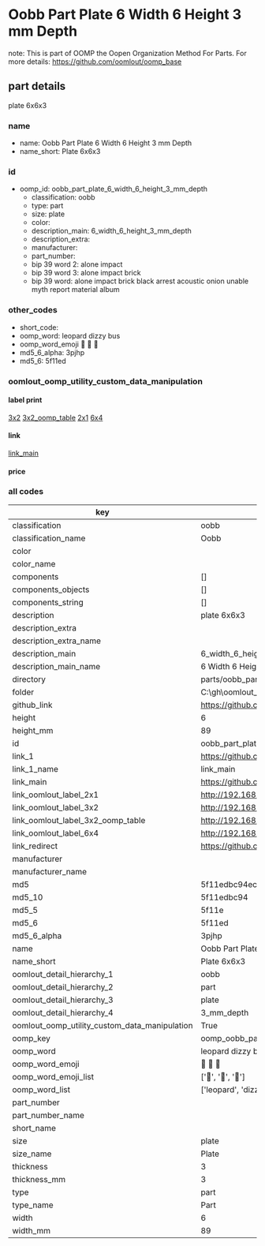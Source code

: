 # Oobb Part Plate 6 Width 6 Height 3 mm Depth  

note: This is part of OOMP the Oopen Organization Method For Parts. For more details: https://github.com/oomlout/oomp_base

##  part details
  



plate 6x6x3



### name
* name: Oobb Part Plate 6 Width 6 Height 3 mm Depth
* name_short: Plate 6x6x3 
### id
* oomp_id: oobb_part_plate_6_width_6_height_3_mm_depth
  * classification: oobb
  * type: part
  * size: plate
  * color: 
  * description_main: 6_width_6_height_3_mm_depth
  * description_extra: 
  * manufacturer: 
  * part_number: 
  * bip 39 word 2: alone impact
  * bip 39 word 3: alone impact brick
  * bip 39 word: alone impact brick black arrest acoustic onion unable myth report material album

### other_codes
* short_code: 
* oomp_word: leopard dizzy bus
* oomp_word_emoji :leopard: :dizzy: :bus:
* md5_6_alpha: 3pjhp
* md5_6: 5f11ed






### oomlout_oomp_utility_custom_data_manipulation
#### label print
[3x2](http://192.168.1.245:1112/?label=oomp%203pjhp)
[3x2_oomp_table](http://192.168.1.108:1112/?label=oomp%203pjhp)
[2x1](http://192.168.1.242:1112/?label=oomp%203pjhp)
[6x4](http://192.168.1.55:1112/?label=oomp%203pjhp)    

#### link

[link_main](https://github.com/oomlout/oomlout_oobb_version_4_generated_parts/tree/main/navigation_oomp/oobb/part/plate/6_width_6_height_3_mm_depth/part)                              

#### price







### all codes 
| key | value |  
| --- | --- |  
| classification | oobb |  
| classification_name | Oobb |  
| color |  |  
| color_name |  |  
| components | [] |  
| components_objects | [] |  
| components_string | [] |  
| description | plate 6x6x3 |  
| description_extra |  |  
| description_extra_name |  |  
| description_main | 6_width_6_height_3_mm_depth |  
| description_main_name | 6 Width 6 Height 3 mm Depth |  
| directory | parts/oobb_part_plate_6_width_6_height_3_mm_depth |  
| folder | C:\gh\oomlout_oobb_version_4_generated_parts\parts\oobb_part_plate_6_width_6_height_3_mm_depth |  
| github_link | https://github.com/oomlout/oomlout_oomp_part_src/tree/main/parts/oobb_part_plate_6_width_6_height_3_mm_depth |  
| height | 6 |  
| height_mm | 89 |  
| id | oobb_part_plate_6_width_6_height_3_mm_depth |  
| link_1 | https://github.com/oomlout/oomlout_oobb_version_4_generated_parts/tree/main/navigation_oomp/oobb/part/plate/6_width_6_height_3_mm_depth/part |  
| link_1_name | link_main |  
| link_main | https://github.com/oomlout/oomlout_oobb_version_4_generated_parts/tree/main/navigation_oomp/oobb/part/plate/6_width_6_height_3_mm_depth/part |  
| link_oomlout_label_2x1 | http://192.168.1.242:1112/?label=oomp%203pjhp |  
| link_oomlout_label_3x2 | http://192.168.1.245:1112/?label=oomp%203pjhp |  
| link_oomlout_label_3x2_oomp_table | http://192.168.1.108:1112/?label=oomp%203pjhp |  
| link_oomlout_label_6x4 | http://192.168.1.55:1112/?label=oomp%203pjhp |  
| link_redirect | https://github.com/oomlout/oomlout_oobb_version_4_generated_parts/tree/main/parts/oobb_plate_06_06_03 |  
| manufacturer |  |  
| manufacturer_name |  |  
| md5 | 5f11edbc94ec53580806316e375c7037 |  
| md5_10 | 5f11edbc94 |  
| md5_5 | 5f11e |  
| md5_6 | 5f11ed |  
| md5_6_alpha | 3pjhp |  
| name | Oobb Part Plate 6 Width 6 Height 3 mm Depth |  
| name_short | Plate 6x6x3  |  
| oomlout_detail_hierarchy_1 | oobb |  
| oomlout_detail_hierarchy_2 | part |  
| oomlout_detail_hierarchy_3 | plate |  
| oomlout_detail_hierarchy_4 | 3_mm_depth |  
| oomlout_oomp_utility_custom_data_manipulation | True |  
| oomp_key | oomp_oobb_part_plate_6_width_6_height_3_mm_depth |  
| oomp_word | leopard dizzy bus |  
| oomp_word_emoji | :leopard: :dizzy: :bus: |  
| oomp_word_emoji_list | [':leopard:', ':dizzy:', ':bus:'] |  
| oomp_word_list | ['leopard', 'dizzy', 'bus'] |  
| part_number |  |  
| part_number_name |  |  
| short_name |  |  
| size | plate |  
| size_name | Plate |  
| thickness | 3 |  
| thickness_mm | 3 |  
| type | part |  
| type_name | Part |  
| width | 6 |  
| width_mm | 89 |  
